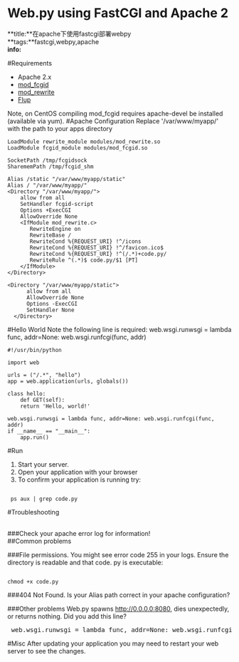 # Web.py using FastCGI and Apache 2
**title:**在apache下使用fastcgi部署webpy  
**tags:**fastcgi,webpy,apache  
**info:**  

#Requirements
* Apache 2.x
* [mod_fcgid](http://fastcgi.coremail.cn/)
* [mod_rewrite](http://httpd.apache.org/docs/2.0/rewrite/)
* [Flup](http://trac.saddi.com/flup)

Note, on CentOS compiling mod_fcgid requires apache-devel be installed (available via yum).
#Apache Configuration
Replace '/var/www/myapp/' with the path to your apps directory

    LoadModule rewrite_module modules/mod_rewrite.so
    LoadModule fcgid_module modules/mod_fcgid.so

    SocketPath /tmp/fcgidsock
    SharememPath /tmp/fcgid_shm

    Alias /static "/var/www/myapp/static"
    Alias / "/var/www/myapp/"
    <Directory "/var/www/myapp/">
        allow from all
        SetHandler fcgid-script    
        Options +ExecCGI
        AllowOverride None
        <IfModule mod_rewrite.c>      
           RewriteEngine on
           RewriteBase /
           RewriteCond %{REQUEST_URI} !^/icons
           RewriteCond %{REQUEST_URI} !^/favicon.ico$
           RewriteCond %{REQUEST_URI} !^(/.*)+code.py/
           RewriteRule ^(.*)$ code.py/$1 [PT]
        </IfModule>
    </Directory>

    <Directory "/var/www/myapp/static">
          allow from all
          AllowOverride None
          Options -ExecCGI
          SetHandler None
      </Directory>




#Hello World
Note the following line is required:
web.wsgi.runwsgi = lambda func, addr=None: web.wsgi.runfcgi(func, addr)

    #!/usr/bin/python

    import web

    urls = ("/.*", "hello")
    app = web.application(urls, globals())

    class hello: 
        def GET(self):
        return 'Hello, world!'

    web.wsgi.runwsgi = lambda func, addr=None: web.wsgi.runfcgi(func, addr)
    if __name__ == "__main__":
        app.run()


#Run
1. Start your server. 
1. Open your application with your browser
1. To confirm your application is running try:

<code>
 ps aux | grep code.py
</code>

#Troubleshooting

<br>
###Check your apache error log for information!

<br>
##Common problems
<br>

###File permissions. 
You might see error code 255 in your logs.
Ensure the directory is readable and that code. py is executable:

<code>
chmod +x code.py
</code>

###404 Not Found. 
Is your Alias path correct in your apache configuration?

###Other problems
Web.py spawns http://0.0.0.0:8080, dies unexpectedly, or returns nothing. 
Did you add this line?
<pre>
 web.wsgi.runwsgi = lambda func, addr=None: web.wsgi.runfcgi(func, addr)
</pre>
#Misc
After updating your application you may need to restart your web server to see the changes.

